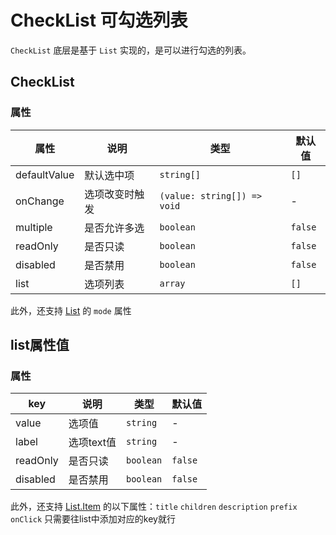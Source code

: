 # CheckList 可勾选列表

<code src="./demos/demo1.tsx"></code>

`CheckList` 底层是基于 `List` 实现的，是可以进行勾选的列表。

## CheckList

### 属性

| 属性         | 说明           | 类型                        | 默认值             |
| ------------ | -------------- | --------------------------- | ------------------ |
| defaultValue | 默认选中项      | `string[]`                  | `[]`               |
| onChange     | 选项改变时触发 | `(value: string[]) => void` | -                  |
| multiple     | 是否允许多选   | `boolean`                   | `false`            |
| readOnly     | 是否只读       | `boolean`                   | `false`            |
| disabled     | 是否禁用       | `boolean`                   | `false`            |
| list     | 选项列表            | `array`                   | `[]`            |

此外，还支持 [List](./list) 的 `mode` 属性


## list属性值

### 属性

| key      | 说明     | 类型      | 默认值  |
| -------- | -------- | --------- | ------- |
| value    | 选项值   | `string`  | -       |
| label    | 选项text值   | `string`  | -       |
| readOnly | 是否只读 | `boolean` | `false` |
| disabled | 是否禁用 | `boolean` | `false` |

此外，还支持 [List.Item](./list) 的以下属性：`title` `children` `description` `prefix` `onClick` 只需要往list中添加对应的key就行